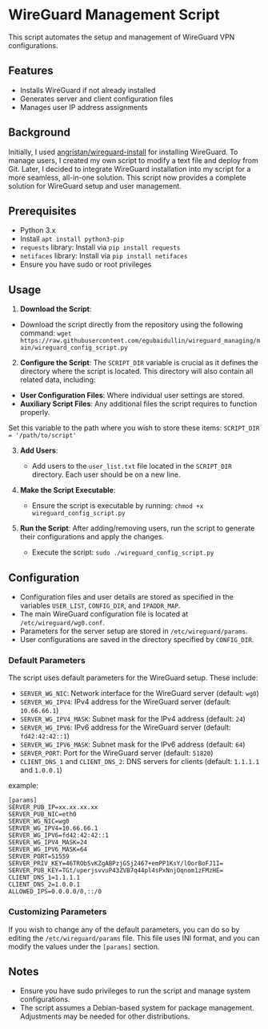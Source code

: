 # WireGuard Management Script

This script automates the setup and management of WireGuard VPN configurations.

## Features

- Installs WireGuard if not already installed
- Generates server and client configuration files
- Manages user IP address assignments

## Background

Initially, I used [angristan/wireguard-install](https://github.com/angristan/wireguard-install) for installing WireGuard. To manage users, I created my own script to modify a text file and deploy from Git. Later, I decided to integrate WireGuard installation into my script for a more seamless, all-in-one solution. This script now provides a complete solution for WireGuard setup and user management.

## Prerequisites

- Python 3.x
- Install `apt install python3-pip`
- `requests` library: Install via `pip install requests`
- `netifaces` library: Install via `pip install netifaces`
- Ensure you have sudo or root privileges

## Usage

1. **Download the Script**:
- Download the script directly from the repository using the following command: `wget https://raw.githubusercontent.com/egubaidullin/wireguard_managing/main/wireguard_config_script.py`

2. **Configure the Script**:
The `SCRIPT_DIR` variable is crucial as it defines the directory where the script is located. This directory will also contain all related data, including:

- **User Configuration Files**: Where individual user settings are stored.
- **Auxiliary Script Files**: Any additional files the script requires to function properly.

Set this variable to the path where you wish to store these items: `SCRIPT_DIR = '/path/to/script'`

3. **Add Users**:
   - Add users to the `user_list.txt` file located in the `SCRIPT_DIR` directory. Each user should be on a new line.

4. **Make the Script Executable**:
   - Ensure the script is executable by running: `chmod +x wireguard_config_script.py`

5. **Run the Script**:
   After adding/removing users, run the script to generate their configurations and apply the changes.
   - Execute the script: `sudo ./wireguard_config_script.py`

## Configuration

- Configuration files and user details are stored as specified in the variables `USER_LIST`, `CONFIG_DIR`, and `IPADDR_MAP`.
- The main WireGuard configuration file is located at `/etc/wireguard/wg0.conf`.
- Parameters for the server setup are stored in `/etc/wireguard/params`.
- User configurations are saved in the directory specified by `CONFIG_DIR`.

### Default Parameters

The script uses default parameters for the WireGuard setup. These include:

- `SERVER_WG_NIC`: Network interface for the WireGuard server (default: `wg0`)
- `SERVER_WG_IPV4`: IPv4 address for the WireGuard server (default: `10.66.66.1`)
- `SERVER_WG_IPV4_MASK`: Subnet mask for the IPv4 address (default: `24`)
- `SERVER_WG_IPV6`: IPv6 address for the WireGuard server (default: `fd42:42:42::1`)
- `SERVER_WG_IPV6_MASK`: Subnet mask for the IPv6 address (default: `64`)
- `SERVER_PORT`: Port for the WireGuard server (default: `51820`)
- `CLIENT_DNS_1` and `CLIENT_DNS_2`: DNS servers for clients (default: `1.1.1.1` and `1.0.0.1`)

example:
```
[params]
SERVER_PUB_IP=xx.xx.xx.xx
SERVER_PUB_NIC=eth0
SERVER_WG_NIC=wg0
SERVER_WG_IPV4=10.66.66.1
SERVER_WG_IPV6=fd42:42:42::1
SERVER_WG_IPV4_MASK=24
SERVER_WG_IPV6_MASK=64 
SERVER_PORT=51559
SERVER_PRIV_KEY=46TRObSvKZgABPzjGSj2467+emPP1KsY/lOorBoFJ1I=
SERVER_PUB_KEY=TGt/uperjsvvuP43ZVB7q44pl4sPxNnjOqnom1zFMzHE=
CLIENT_DNS_1=1.1.1.1
CLIENT_DNS_2=1.0.0.1
ALLOWED_IPS=0.0.0.0/0,::/0
```

### Customizing Parameters

If you wish to change any of the default parameters, you can do so by editing the `/etc/wireguard/params` file. This file uses INI format, and you can modify the values under the `[params]` section.

## Notes

- Ensure you have sudo privileges to run the script and manage system configurations.
- The script assumes a Debian-based system for package management. Adjustments may be needed for other distributions.
